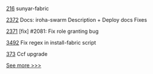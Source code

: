 
[216](https://github.com/hyperledger-labs/hyperledger-labs.github.io/pull/216) sunyar-fabric

[2372](https://github.com/hyperledger/iroha/pull/2372) Docs: iroha-swarm Description + Deploy docs Fixes

[2371](https://github.com/hyperledger/iroha/pull/2371) [fix] #2081: Fix role granting bug

[3492](https://github.com/hyperledger/fabric/pull/3492) Fix regex in install-fabric script

[373](https://github.com/hyperledger-labs/private-data-objects/pull/373) Ccf upgrade


[See more >>>](https://start-here.hyperledger.org/pull-requests)
